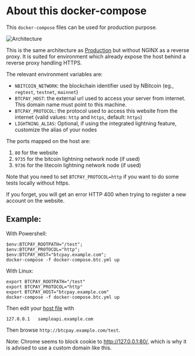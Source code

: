 # About this docker-compose

This `docker-compose` files can be used for production purpose.

![Architecture](https://github.com/btcpayserver/btcpayserver-doc/raw/master/img/Architecture.png)

This is the same architecture as [Production](../Production) but without NGINX as a reverse proxy.
It is suited for environment which already expose the host behind a reverse proxy handling HTTPS.

The relevant environment variables are:

* `NBITCOIN_NETWORK`: the blockchain identifier used by NBitcoin (eg., `regtest`, `testnet`, `mainnet`)
* `BTCPAY_HOST`: the external url used to access your server from internet. This domain name must point to this machine.
* `BTCPAY_PROTOCOL`: the protocol used to access this website from the internet (valid values: `http` and `https`, default: `https`)
* `LIGHTNING_ALIAS`: Optional, if using the integrated lightning feature, customize the alias of your nodes

The ports mapped on the host are:

1. `80` for the website
3. `9735` for the bitcoin lightning network node (if used)
4. `9736` for the litecoin lightning network node (if used)

Note that you need to set `BTCPAY_PROTOCOL=http` if you want to do some tests locally without https.

If you forget, you will get an error HTTP 400 when trying to register a new account on the website.

## Example:

With Powershell:

```
$env:BTCPAY_ROOTPATH="/test";
$env:BTCPAY_PROTOCOL="http";
$env:BTCPAY_HOST="btcpay.example.com";
docker-compose -f docker-compose.btc.yml up
```

With Linux:

```
export BTCPAY_ROOTPATH="/test"
export BTCPAY_PROTOCOL="http"
export BTCPAY_HOST="btcpay.example.com"
docker-compose -f docker-compose.btc.yml up
```

Then edit your [host file](https://www.howtogeek.com/howto/27350/beginner-geek-how-to-edit-your-hosts-file/) with

```
127.0.0.1	sampleapi.example.com
```

Then browse `http://btcpay.example.com/test`.

Note: Chrome seems to block cookie to http://127.0.0.1:80/, which is why it is advised to use a custom domain like this.